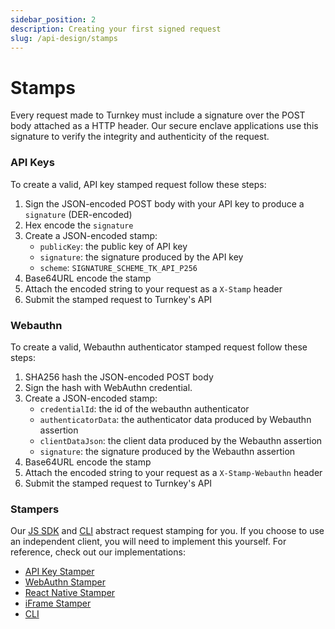 ```yaml
---
sidebar_position: 2
description: Creating your first signed request
slug: /api-design/stamps
---
```


# Stamps

Every request made to Turnkey must include a signature over the POST body attached as a HTTP header. Our secure enclave applications use this signature to verify the integrity and authenticity of the request.

### API Keys

To create a valid, API key stamped request follow these steps:

1. Sign the JSON-encoded POST body with your API key to produce a `signature` (DER-encoded)
2. Hex encode the `signature`
3. Create a JSON-encoded stamp:
   - `publicKey`: the public key of API key
   - `signature`: the signature produced by the API key
   - `scheme`: `SIGNATURE_SCHEME_TK_API_P256`
4. Base64URL encode the stamp
5. Attach the encoded string to your request as a `X-Stamp` header
6. Submit the stamped request to Turnkey's API

### Webauthn

To create a valid, Webauthn authenticator stamped request follow these steps:

1. SHA256 hash the JSON-encoded POST body
2. Sign the hash with WebAuthn credential.
3. Create a JSON-encoded stamp:
   - `credentialId`: the id of the webauthn authenticator
   - `authenticatorData`: the authenticator data produced by Webauthn assertion
   - `clientDataJson`: the client data produced by the Webauthn assertion
   - `signature`: the signature produced by the Webauthn assertion
4. Base64URL encode the stamp
5. Attach the encoded string to your request as a `X-Stamp-Webauthn` header
6. Submit the stamped request to Turnkey's API

### Stampers

Our [JS SDK](https://github.com/tkhq/sdk) and [CLI](https://github.com/tkhq/tkcli) abstract request stamping for you. If you choose to use an independent client, you will need to implement this yourself. For reference, check out our implementations:

- [API Key Stamper](https://github.com/tkhq/sdk/blob/main/packages/api-key-stamper)
- [WebAuthn Stamper](https://github.com/tkhq/sdk/blob/main/packages/webauthn-stamper)
- [React Native Stamper](https://github.com/tkhq/sdk/tree/main/packages/react-native-passkey-stamper)
- [iFrame Stamper](https://github.com/tkhq/sdk/tree/main/packages/iframe-stamper)
- [CLI](https://github.com/tkhq/tkcli/blob/main/src/cmd/turnkey/pkg/request.go)
